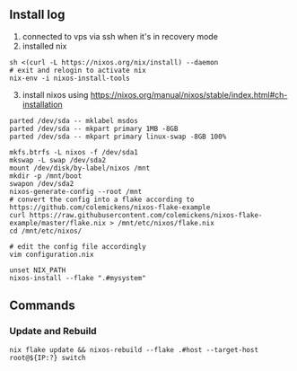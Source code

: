 ## Install log

1. connected to vps via ssh when it's in recovery mode
2. installed nix
  ```
  sh <(curl -L https://nixos.org/nix/install) --daemon
  # exit and relogin to activate nix
  nix-env -i nixos-install-tools
  ```
3. install nixos using https://nixos.org/manual/nixos/stable/index.html#ch-installation
  ```
  parted /dev/sda -- mklabel msdos
  parted /dev/sda -- mkpart primary 1MB -8GB
  parted /dev/sda -- mkpart primary linux-swap -8GB 100%

  mkfs.btrfs -L nixos -f /dev/sda1
  mkswap -L swap /dev/sda2
  mount /dev/disk/by-label/nixos /mnt
  mkdir -p /mnt/boot
  swapon /dev/sda2
  nixos-generate-config --root /mnt
  # convert the config into a flake according to https://github.com/colemickens/nixos-flake-example
  curl https://raw.githubusercontent.com/colemickens/nixos-flake-example/master/flake.nix > /mnt/etc/nixos/flake.nix
  cd /mnt/etc/nixos/

  # edit the config file accordingly
  vim configuration.nix

  unset NIX_PATH
  nixos-install --flake ".#mysystem"
  ```

## Commands

### Update and Rebuild

```
nix flake update && nixos-rebuild --flake .#host --target-host root@${IP:?} switch
```
